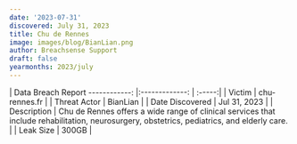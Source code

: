 ```yaml
---
date: '2023-07-31'
discovered: July 31, 2023
title: Chu de Rennes
image: images/blog/BianLian.png
author: Breachsense Support
draft: false
yearmonths: 2023/july
---
```



| Data Breach Report
------------:     |:-------------:    | :-----:|
| Victim      | chu-rennes.fr      | 
| Threat Actor      | BianLian      | 
| Date Discovered      | Jul 31, 2023      | 
| Description      | Chu de Rennes offers a wide range of clinical services that include rehabilitation, neurosurgery, obstetrics, pediatrics, and elderly care.      | 
| Leak Size      | 300GB      | 

